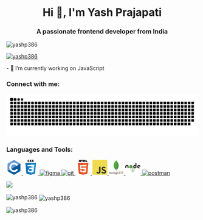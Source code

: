 <h1 align="center">Hi 👋, I'm Yash Prajapati</h1>
<h3 align="center">A passionate frontend developer from India</h3>
<p align="left"> <img src="https://komarev.com/ghpvc/?username=yashp386&label=Profile%20views&color=0e75b6&style=flat" alt="yashp386" /> </p>
<p align="left"> <a href="https://github.com/ryo-ma/github-profile-trophy"><img src="https://github-profile-trophy.vercel.app/?username=yashp386" alt="yashp386" /></a> </p>
- 🔭 I’m currently working on JavaScript
<h3 align="left">Connect with me:</h3>
<p align="left">
</p>
<img src="https://raw.githubusercontent.com/platane/snk/output/github-contribution-grid-snake-dark.svg">
<h3 align="left">Languages and Tools:</h3>
<p align="left"> <a href="https://www.cprogramming.com/" target="_blank" rel="noreferrer"> <img src="https://raw.githubusercontent.com/devicons/devicon/master/icons/c/c-original.svg" alt="c" width="40" height="40"/> </a> <a href="https://www.w3schools.com/css/" target="_blank" rel="noreferrer"> <img src="https://raw.githubusercontent.com/devicons/devicon/master/icons/css3/css3-original-wordmark.svg" alt="css3" width="40" height="40"/> </a> <a href="https://www.figma.com/" target="_blank" rel="noreferrer"> <img src="https://www.vectorlogo.zone/logos/figma/figma-icon.svg" alt="figma" width="40" height="40"/> </a> <a href="https://git-scm.com/" target="_blank" rel="noreferrer"> <img src="https://www.vectorlogo.zone/logos/git-scm/git-scm-icon.svg" alt="git" width="40" height="40"/> </a> <a href="https://www.w3.org/html/" target="_blank" rel="noreferrer"> <img src="https://raw.githubusercontent.com/devicons/devicon/master/icons/html5/html5-original-wordmark.svg" alt="html5" width="40" height="40"/> </a> <a href="https://developer.mozilla.org/en-US/docs/Web/JavaScript" target="_blank" rel="noreferrer"> <img src="https://raw.githubusercontent.com/devicons/devicon/master/icons/javascript/javascript-original.svg" alt="javascript" width="40" height="40"/> </a> <a href="https://www.mongodb.com/" target="_blank" rel="noreferrer"> <img src="https://raw.githubusercontent.com/devicons/devicon/master/icons/mongodb/mongodb-original-wordmark.svg" alt="mongodb" width="40" height="40"/> </a> <a href="https://nodejs.org" target="_blank" rel="noreferrer"> <img src="https://raw.githubusercontent.com/devicons/devicon/master/icons/nodejs/nodejs-original-wordmark.svg" alt="nodejs" width="40" height="40"/> </a> <a href="https://postman.com" target="_blank" rel="noreferrer"> <img src="https://www.vectorlogo.zone/logos/getpostman/getpostman-icon.svg" alt="postman" width="40" height="40"/> </a> </p>
<img src="https://camo.githubusercontent.com/99794108b1606ef058fdf2ec1f529b6b7b0abebf2571fea175b787e8a0db445b/68747470733a2f2f70726f66696c652d726561646d652d67656e657261746f722e636f6d2f6173736574732f736e616b652e737667">
<p><img align="left" src="https://github-readme-stats.vercel.app/api/top-langs?username=yashp386&show_icons=true&locale=en&layout=compact" alt="yashp386" /></p>

<p>&nbsp;<img align="center" src="https://github-readme-stats.vercel.app/api?username=yashp386&show_icons=true&locale=en" alt="yashp386" /></p>

<p><img align="center" src="https://github-readme-streak-stats.herokuapp.com/?user=yashp386&" alt="yashp386" /></p>
